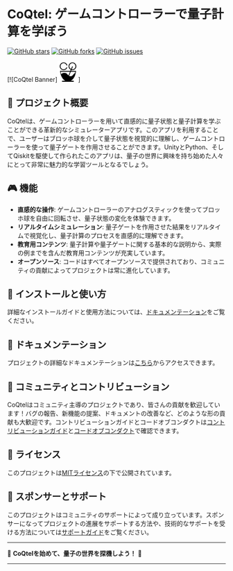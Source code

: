 # CoQtel: ゲームコントローラーで量子計算を学ぼう

[![GitHub stars](https://img.shields.io/github/stars/your-username/CoQtel.svg?style=social&label=Star&maxAge=2592000)](https://GitHub.com/your-username/CoQtel/stargazers/) [![GitHub forks](https://img.shields.io/github/forks/your-username/CoQtel.svg?style=social&label=Fork&maxAge=2592000)](https://GitHub.com/your-username/CoQtel/network/) [![GitHub issues](https://img.shields.io/github/issues/your-username/CoQtel.svg)](https://GitHub.com/your-username/CoQtel/issues/)

[![CoQtel Banner]<img src="https://github.com/nyuuton/CoQtel/blob/main/CoQtel_icon.png" width="48">]

## 🌟 プロジェクト概要

CoQtelは、ゲームコントローラーを用いて直感的に量子状態と量子計算を学ぶことができる革新的なシミュレーターアプリです。このアプリを利用することで、ユーザーはブロッホ球を介して量子状態を視覚的に理解し、ゲームコントローラーを使って量子ゲートを作用させることができます。UnityとPython、そしてQiskitを駆使して作られたこのアプリは、量子の世界に興味を持ち始めた人々にとって非常に魅力的な学習ツールとなるでしょう。

## 🎮 機能

- **直感的な操作**: ゲームコントローラーのアナログスティックを使ってブロッホ球を自由に回転させ、量子状態の変化を体験できます。
- **リアルタイムシミュレーション**: 量子ゲートを作用させた結果をリアルタイムで視覚化し、量子計算のプロセスを直感的に理解できます。
- **教育用コンテンツ**: 量子計算や量子ゲートに関する基本的な説明から、実際の例までを含んだ教育用コンテンツが充実しています。
- **オープンソース**: コードはすべてオープンソースで提供されており、コミュニティの貢献によってプロジェクトは常に進化しています。

## 🚀 インストールと使い方

詳細なインストールガイドと使用方法については、[ドキュメンテーション](#)をご覧ください。

## 📖 ドキュメンテーション

プロジェクトの詳細なドキュメンテーションは[こちら](#)からアクセスできます。

## 👥 コミュニティとコントリビューション

CoQtelはコミュニティ主導のプロジェクトであり、皆さんの貢献を歓迎しています！バグの報告、新機能の提案、ドキュメントの改善など、どのような形の貢献も大歓迎です。コントリビューションガイドとコードオブコンダクトは[コントリビューションガイド](#)と[コードオブコンダクト](#)で確認できます。

## 📜 ライセンス

このプロジェクトは[MITライセンス](LICENSE)の下で公開されています。

## 💖 スポンサーとサポート

このプロジェクトはコミュニティのサポートによって成り立っています。スポンサーになってプロジェクトの進展をサポートする方法や、技術的なサポートを受ける方法については[サポートガイド](#)をご覧ください。

---

🚀 **CoQtelを始めて、量子の世界を探機しよう！** 🚀

---
